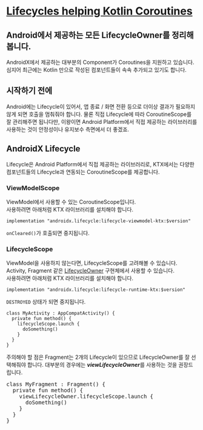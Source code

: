 # [Lifecycles helping Kotlin Coroutines](https://fornewid.medium.com/lifecycles-helping-kotlin-coroutines-275991883ba8)
## Android에서 제공하는 모든 LifecycleOwner를 정리해봅니다.

AndroidX에서 제공하는 대부분의 Component가 Coroutines을 지원하고 있습니다. 심지어 최근에는 Kotlin 만으로 작성된 컴포넌트들이 속속 추가되고 있기도 합니다.

## 시작하기 전에
Android에는 Lifecycle이 있어서, 앱 종료 / 화면 전환 등으로 더이상 결과가 필요하지 않게 되면 호출을 멈춰줘야 합니다. 물론 직접 Lifecycle에 따라 CoroutineScope를 잘 관리해주면 됩니다만, 이왕이면 Android Platform에서 직접 제공하는 라이브러리를 사용하는 것이 안정성이나 유지보수 측면에서 더 좋겠죠.

## AndroidX Lifecycle
Lifecycle은 Android Platform에서 직접 제공하는 라이브러리로, KTX에서는 다양한 컴포넌트들의 Lifecycle과 연동되는 CoroutineScope를 제공합니다.

### ViewModelScope
ViewModel에서 사용할 수 있는 CoroutineScope입니다.  
사용하려면 아래처럼 KTX 라이브러리를 설치해야 합니다.

```
implementation "androidx.lifecycle:lifecycle-viewmodel-ktx:$version"
```

`onCleared()`가 호출되면 중지됩니다.

### LifecycleScope
ViewModel을 사용하지 않는다면, LifecycleScope를 고려해볼 수 있습니다. Activity, Fragment 같은 [LifecycleOwner](https://developer.android.com/reference/androidx/lifecycle/LifecycleOwner) 구현체에서 사용할 수 있습니다.  
사용하려면 아래처럼 KTX 라이브러리를 설치해야 합니다.

```
implementation "androidx.lifecycle:lifecycle-runtime-ktx:$version"
```

`DESTROYED` 상태가 되면 중지됩니다.

```
class MyActivity : AppCompatActivity() {
  private fun method() {
    lifecycleScope.launch {
      doSomething()
    }
  }
}
```

주의해야 할 점은 Fragment는 2개의 Lifecycle이 있으므로 LifecycleOwner를 잘 선택해줘야 합니다. 대부분의 경우에는 ***viewLifecycleOwner***를 사용하는 것을 권장드립니다.
<pre>
class MyFragment : Fragment() {
  private fun method() {
    viewLifecycleOwner.lifecycleScope.launch {
      doSomething()
    }
  }
}
</pre>
